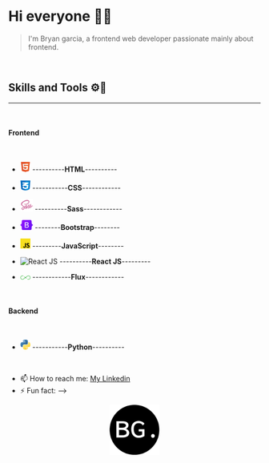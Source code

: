 
# Hi everyone 👋🌵

> I'm Bryan garcia, a frontend web developer passionate mainly about frontend. 

<a href=""></a>

<br>

## Skills and Tools ⚙🔨
<hr>

<br>

#### **Frontend**

<br>

- <img src="./assets/img/html.png" width="20" alt="HTML"/>   ----------**HTML**----------
 
- <img src="./assets/img/css.png" width="20" alt="CSS"/>   -----------**CSS**------------
- <img src="./assets/img/sass.png" width="25" alt="Sass"/>   ----------**Sass**------------ 
- <img src="./assets/img/bootstrap.png" height="20" alt="Boostrap"/>   --------**Bootstrap**-------- 
- <img src="./assets/img/javascript.png" width="20" alt="JavaScript"/>   ---------**JavaScript**-------- 
- <img src="./assets/img/react.png" width="20" alt="React JS"/> ----------**React JS**---------
- <img src="./assets/img/flux.png" width="20" alt="FLux"/> ------------**Flux**------------

<br>

#### **Backend**

<br>

- <img src="./assets/img/python-logo.png" width="20" alt="Python"/> -----------**Python**----------

<br>


<!-- - 🌱 I’m currently learning ...
- 👯 I’m looking to collaborate on ...
- 🤔 I’m looking for help with ...
- 💬 Ask me about ... -->
- 📫 How to reach me: <a href="">My Linkedin</a>
- ⚡ Fun fact: 
-->
<p align="center" >
    <img src="./assets/img/bg-logo.png" width="100" />
</p>


